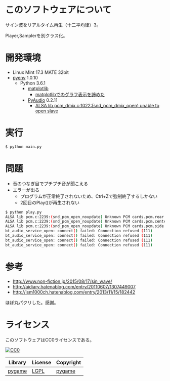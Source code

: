 ﻿# このソフトウェアについて

サイン波をリアルタイム再生（十二平均律）3。

Player,Samplerを別クラス化。

# 開発環境

* Linux Mint 17.3 MATE 32bit
* [pyenv](https://github.com/pylangstudy/201705/blob/master/27/Python%E5%AD%A6%E7%BF%92%E7%92%B0%E5%A2%83%E3%82%92%E7%94%A8%E6%84%8F%E3%81%99%E3%82%8B.md) 1.0.10
    * Python 3.6.1
        * [matplotlib](http://ytyaru.hatenablog.com/entry/2018/07/22/000000)
            * [matplotlibでのグラフ表示を諦めた](http://ytyaru.hatenablog.com/entry/2018/08/05/000000)
        * [PyAudio](http://ytyaru.hatenablog.com/entry/2018/07/27/000000) 0.2.11
            * [ALSA lib pcm_dmix.c:1022:(snd_pcm_dmix_open) unable to open slave](http://ytyaru.hatenablog.com/entry/2018/07/29/000000)

# 実行

```sh
$ python main.py
```

# 問題

* 音のつなぎ目でプチプチ音が聞こえる
* エラーが出る
    * プログラムが正常終了されないため、Ctrl+Zで強制終了するしかない
    * 2回目のPlay()が再生されない

```sh
$ python play.py 
ALSA lib pcm.c:2239:(snd_pcm_open_noupdate) Unknown PCM cards.pcm.rear
ALSA lib pcm.c:2239:(snd_pcm_open_noupdate) Unknown PCM cards.pcm.center_lfe
ALSA lib pcm.c:2239:(snd_pcm_open_noupdate) Unknown PCM cards.pcm.side
bt_audio_service_open: connect() failed: Connection refused (111)
bt_audio_service_open: connect() failed: Connection refused (111)
bt_audio_service_open: connect() failed: Connection refused (111)
bt_audio_service_open: connect() failed: Connection refused (111)
```

# 参考

* http://www.non-fiction.jp/2015/08/17/sin_wave/
* http://aidiary.hatenablog.com/entry/20110607/1307449007
* http://ism1000ch.hatenablog.com/entry/2013/11/15/182442

ほぼ丸パクリした。感謝。

# ライセンス

このソフトウェアはCC0ライセンスである。

[![CC0](http://i.creativecommons.org/p/zero/1.0/88x31.png "CC0")](http://creativecommons.org/publicdomain/zero/1.0/deed.ja)

Library|License|Copyright
-------|-------|---------
[pygame](http://www.pygame.org/)|[LGPL](https://www.pygame.org/docs/)|[pygame](http://www.pygame.org/)

